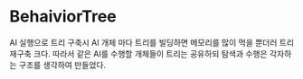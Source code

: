 # BehaiviorTree

AI 실행으로 트리 구축시 AI 개체 마다 트리를 빌딩하면 메모리를 많이 먹을 뿐더러 트리 재구축 크다.
따라서 같은 AI를 수행할 개체들이 트리는 공유하되 탐색과 수행은 각자하는 구조를 생각하여 만들었다.
